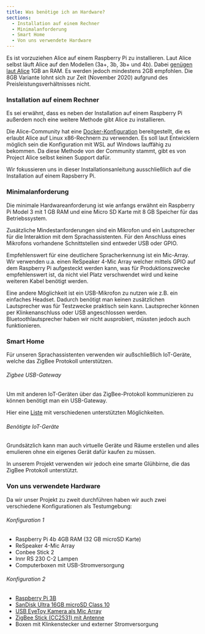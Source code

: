 ```yaml
---
title: Was benötige ich an Hardware?
sections:
  - Installation auf einem Rechner
  - Minimalanforderung
  - Smart Home
  - Von uns verwendete Hardware
---
```


Es ist vorzuziehen Alice auf einem Raspberry Pi zu installieren. Laut Alice selbst läuft Alice auf den Modellen (3a+, 3b, 3b+ und 4b). Dabei [genügen laut Alice][ANFORDERUNG-ALICE] 1GB an RAM. Es werden jedoch mindestens 2GB empfohlen. Die 8GB Variante lohnt sich zur Zeit (November 2020) aufgrund des Preisleistungsverhältnisses nicht.

[ANFORDERUNG-ALICE]: https://docs.projectalice.io/de/setup/requirements.html

### Installation auf einem Rechner

Es sei erwähnt, dass es neben der Installation auf einem Raspberry Pi außerdem noch eine weitere Methode gibt Alice zu installieren.

Die Alice-Community hat eine [Docker-Konfiguration][DOCKER-ALICE-X86-LINUX] bereitgestellt, die es erlaubt Alice auf Linux x86-Rechnern zu verwenden. Es soll laut Entwicklern möglich sein die Konfiguration mit WSL auf Windows lauffähig zu bekommen. Da diese Methode von der Community stammt, gibt es von Project Alice selbst keinen Support dafür.

[DOCKER-ALICE-X86-LINUX]: https://github.com/poulsp/docker-Alice-Linux-

Wir fokussieren uns in dieser Installationsanleitung ausschließlich auf die Installation auf einem Rapsberry Pi.

### Minimalanforderung

Die minimale Hardwareanforderung ist wie anfangs erwähnt ein Raspberry Pi Model 3 mit 1 GB RAM und eine Micro SD Karte mit 8 GB Speicher für das Betriebssystem.

Zusätzliche Mindestanforderungen sind ein Mikrofon und ein Lautsprecher für die Interaktion mit dem Sprachassistenten. Für den Anschluss eines Mikrofons vorhandene Schnittstellen sind entweder USB oder GPIO.

Empfehlenswert für eine deutlichere Spracherkennung ist ein Mic-Array. Wir verwenden u.a. einen ReSpeaker 4-Mic Array welcher mittels GPIO auf dem Raspberry Pi aufgesteckt werden kann, was für Produktionszwecke empfehlenswert ist, da nicht viel Platz verschwendet wird und keine weiteren Kabel benötigt werden.

Eine andere Möglichkeit ist ein USB-Mikrofon zu nutzen wie z.B. ein einfaches Headset. Dadurch benötigt man keinen zusätzlichen Lautsprecher was für Testzwecke praktisch sein kann. Lautsprecher können per Klinkenanschluss oder USB angeschlossen werden. Bluetoothlautsprecher haben wir nicht ausprobiert, müssten jedoch auch funktionieren.

### Smart Home

Für unseren Sprachassistenten verwenden wir außschließlich IoT-Geräte, welche das ZigBee Protokoll unterstützen.

###### Zigbee USB-Gateway
Um mit anderen IoT-Geräten über das ZigBee-Protokoll kommunizieren zu können benötigt man ein USB-Gateway.

Hier eine [Liste][ZigBee-USB] mit verschiedenen unterstützten Möglichkeiten.

[ZigBee-USB]: https://www.zigbee2mqtt.io/information/supported_adapters

###### Benötigte IoT-Geräte

Grundsätzlich kann man auch virtuelle Geräte und Räume erstellen und alles emulieren ohne ein eigenes Gerät dafür kaufen zu müssen.

In unserem Projekt verwenden wir jedoch eine smarte Glühbirne, die das ZigBee Protokoll unterstützt.

### Von uns verwendete Hardware

Da wir unser Projekt zu zweit durchführen haben wir auch zwei verschiedene Konfigurationen als Testumgebung:

###### Konfiguration 1
- Raspberry Pi 4b 4GB RAM (32 GB microSD Karte)
- ReSpeaker 4-Mic Array
- Conbee Stick 2
- Innr RS 230 C-2 Lampen
- Computerboxen mit USB-Stromversorgung 

###### Konfiguration 2
- [Raspberry Pi 3B][RASPBERRY-PI-3B]
- [SanDisk Ultra 16GB microSD Class 10][SANDISK-MICROSD]
- [USB EyeToy Kamera als Mic Array][EYETOY]
- [ZigBee Stick (CC2531) mit Antenne][CC2531]
- Boxen mit Klinkenstecker und externer Stromversorgung

[RASPBERRY-PI-3B]: https://www.raspberrypi.org/products/raspberry-pi-3-model-b/?resellerType=home
[SANDISK-MICROSD]: https://www.amazon.de/SanDisk-Ultra-microSDHC-Class-Speicherkarte/dp/B007JTKKOG
[EYETOY]: https://www.amazon.de/Playstation-PS3-eyetoy-Kamera-Gro%C3%9Fpackung/dp/B00LME2JGQ/ref=asc_df_B00LME2JGQ/?tag=googshopde-21&linkCode=df0&hvadid=310654667276&hvpos=&hvnetw=g&hvrand=11095610371977163915&hvpone=&hvptwo=&hvqmt=&hvdev=c&hvdvcmdl=&hvlocint=&hvlocphy=9060657&hvtargid=pla-754758627832&psc=1&th=1&psc=1&tag=&ref=&adgrpid=62546410740&hvpone=&hvptwo=&hvadid=310654667276&hvpos=&hvnetw=g&hvrand=11095610371977163915&hvqmt=&hvdev=c&hvdvcmdl=&hvlocint=&hvlocphy=9060657&hvtargid=pla-754758627832
[CC2531]: https://de.aliexpress.com/item/4000059514865.html